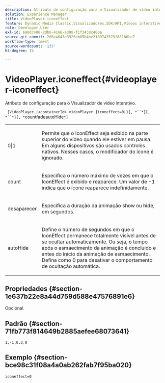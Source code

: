 ```yaml
---
description: Atributo de configuração para o Visualizador de vídeo interativo.
solution: Experience Manager
title: VideoPlayer.iconeffect
feature: Dynamic Media Classic,Visualizadores,SDK/API,Vídeos interativos
role: Developer,User
exl-id: 690dc488-2db0-4166-a308-f1f3438c480a
source-git-commit: 206e4643e3926cb85b4be2189743578f88180be7
workflow-type: tm+mt
source-wordcount: '135'
ht-degree: 1%

---
```


# VideoPlayer.iconeffect{#videoplayer-iconeffect}

Atributo de configuração para o Visualizador de vídeo interativo.

` [VideoPlayer.|<containerId>_videoPlayer.]iconeffect=0|1[, *``*][, *``*][, *`countfadeautoHide`*]`

<table id="table_441553CD34C94A58A9D7CBF772DEDDB6"> 
 <tbody> 
  <tr> 
   <td colname="col1"> <p> <span class="codeph"> 0|1</span> </p> </td> 
   <td colname="col2"> <p> Permite que o IconEffect seja exibido na parte superior do vídeo quando ele estiver em pausa. Em alguns dispositivos são usados controles nativos. Nesses casos, o modificador <span class="codeph"> do ícone </span> é ignorado. </p> </td> 
  </tr> 
  <tr> 
   <td colname="col1"> <p> <span class="codeph"><span class="varname"> count</span></span> </p> </td> 
   <td colname="col2"> <p> Especifica o número máximo de vezes em que o IconEffect é exibido e reaparece. Um valor de <span class="codeph"> -1</span> indica que o ícone reaparece indefinidamente. </p> </td> 
  </tr> 
  <tr> 
   <td colname="col1"> <p> <span class="codeph"><span class="varname"> desaparecer</span></span> </p> </td> 
   <td colname="col2"> <p> Especifica a duração da animação show ou hide, em segundos. </p> </td> 
  </tr> 
  <tr> 
   <td colname="col1"> <p> <span class="codeph"><span class="varname"> autoHide</span></span> </p> </td> 
   <td colname="col2"> <p> Define o número de segundos em que o IconEffect permanece totalmente visível antes de se ocultar automaticamente. Ou seja, o tempo após o esmaecimento da animação é concluído e antes do início da animação de esmaecimento. Defina como <span class="codeph"> 0</span> para desativar o comportamento de ocultação automática. </p> </td> 
  </tr> 
 </tbody> 
</table>

## Propriedades {#section-1e637b22e8a44d759d588e47576891e6}

Opcional.

## Padrão {#section-71fb773f814649b2885aefee68073641}

`1,-1,0.3,0`

## Exemplo {#section-bce98c31f08a4a0ab262fab7f95ba020}

`iconeffect=0`
